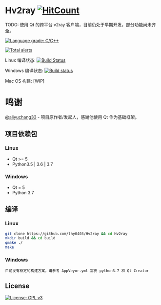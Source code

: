 # Hv2ray [![HitCount](http://hits.dwyl.io/lhy0403/Hv2ray.svg)](http://hits.dwyl.io/lhy0403/Hv2ray)

TODO: 使用 Qt 的跨平台 v2ray 客户端，目前仍处于早期开发，部分功能尚未齐全。

[![Language grade: C/C++](https://img.shields.io/lgtm/grade/cpp/g/lhy0403/Hv2ray.svg?logo=lgtm&logoWidth=18)](https://lgtm.com/projects/g/lhy0403/Hv2ray/context:cpp)

[![Total alerts](https://img.shields.io/lgtm/alerts/g/lhy0403/Hv2ray.svg?logo=lgtm&logoWidth=18)](https://lgtm.com/projects/g/lhy0403/Hv2ray/alerts/)

Linux 编译状态:
[![Build Status](https://travis-ci.com/lhy0403/Hv2ray.svg?branch=master)](https://travis-ci.com/lhy0403/Hv2ray)

Windows 编译状态:
[![Build status](https://ci.appveyor.com/api/projects/status/ml51d2s41pqmfgme?svg=true)](https://ci.appveyor.com/project/lhy0403/hv2ray)

Mac OS 构建: 
\[WIP]

# 鸣谢
[@aliyuchang33](https://github.com/aliyuchang33) - 项目原作者/发起人，感谢他使用 Qt 作为基础框架。

## 项目依赖包
### Linux
- Qt >= 5
- Python3.5 | 3.6 | 3.7
### Windows 
- Qt = 5
- Python 3.7

## 编译
### Linux
```bash
git clone https://github.com/lhy0403/Hv2ray && cd Hv2ray
mkdir build && cd build
qmake ./
make
```
### Windows
`目前没有稳定的构建方案，请参考 AppVeyor.yml 需要 python3.7 和 Qt Creator`

## License

[![License: GPL v3](https://img.shields.io/badge/License-GPL%20v3-blue.svg)](https://www.gnu.org/licenses/gpl-3.0)
